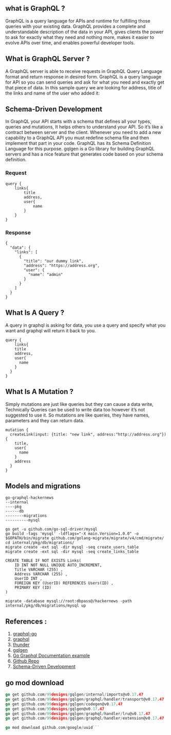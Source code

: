 
## what is GraphQL ?
GraphQL is a query language for APIs and runtime for fulfilling those queries with your existing data. GraphQL provides a complete and understandable description of the data in your API, gives clients the power to ask for exactly what they need and nothing more, makes it easier to evolve APIs over time, and enables powerful developer tools.

## What is GraphQL Server ?
A GraphQL server is able to receive requests in GraphQL Query Language format and return response in desired form. GraphQL is a query language for API so you can send queries and ask for what you need and exactly get that piece of data. In this sample query we are looking for address, title of the links and name of the user who added it:

## Schema-Driven Development

In GraphQL your API starts with a schema that defines all your types, queries and mutations, It helps others to understand your API. So it’s like a contract between server and the client. Whenever you need to add a new capability to a GraphQL API you must redefine schema file and then implement that part in your code. GraphQL has its Schema Definition Language for this purpose. gqlgen is a Go library for building GraphQL servers and has a nice feature that generates code based on your schema definition.

### Request 
```
query {
	links{
    	title
    	address,
    	user{
      		name
    	}
  	} 
}
```

### Response 

```
{
  "data": {
    "links": [
      {
        "title": "our dummy link",
        "address": "https://address.org",
        "user": {
          "name": "admin"
        }
      }
    ]
  }
}
```

## What Is A Query ?
A query in graphql is asking for data, you use a query and specify what you want and graphql will return it back to you.

```
query {
	links{
    title
    address,
    user{
      name
    }
  }
}
```

## What Is A Mutation ?

Simply mutations are just like queries but they can cause a data write, Technically Queries can be used to write data too however it’s not suggested to use it. So mutations are like queries, they have names, parameters and they can return data.

```
mutation {
  createLink(input: {title: "new link", address:"http://address.org"}){
    title,
    user{
      name
    }
    address
  }
}
```

## Models and migrations
```
go-graphql-hackernews
--internal
----pkg
------db
--------migrations
----------mysql
```
```
go get -u github.com/go-sql-driver/mysql
go build -tags 'mysql' -ldflags="-X main.Version=1.0.0" -o $GOPATH/bin/migrate github.com/golang-migrate/migrate/v4/cmd/migrate/
cd internal/pkg/db/migrations/
migrate create -ext sql -dir mysql -seq create_users_table
migrate create -ext sql -dir mysql -seq create_links_table
```

```
CREATE TABLE IF NOT EXISTS Links(
    ID INT NOT NULL UNIQUE AUTO_INCREMENT,
    Title VARCHAR (255) ,
    Address VARCHAR (255) ,
    UserID INT ,
    FOREIGN KEY (UserID) REFERENCES Users(ID) ,
    PRIMARY KEY (ID)
)
```

```
migrate -database mysql://root:dbpass@/hackernews -path internal/pkg/db/migrations/mysql up
```


## References :

1. [graphql-go](https://github.com/graph-gophers/graphql-go)
2. [graphql](https://github.com/graphql-go/graphql)
3. [thunder](https://github.com/samsarahq/thunder)
4. [gqlgen](https://github.com/99designs/gqlgen)
5. [Go Graphql Documentation example](https://www.howtographql.com/graphql-go/0-introduction/)
6. [Github Repo](https://github.com/howtographql/graphql-golang)
7. [Schema-Driven Development](https://graphql.org/learn/schema/)

## go mod download

```go get github.com/99designs/gqlgen/codegen/config@v0.17.47
go get github.com/99designs/gqlgen/internal/imports@v0.17.47
go get github.com/99designs/gqlgen/graphql/handler/transport@v0.17.47
go get github.com/99designs/gqlgen/codegen@v0.17.47
go get github.com/99designs/gqlgen@v0.17.47
go get github.com/99designs/gqlgen/graphql/handler/lru@v0.17.47
go get github.com/99designs/gqlgen/graphql/handler/extension@v0.17.47

go mod download github.com/google/uuid```
